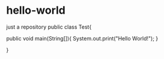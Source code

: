 # hello-world
just a repository
public class Test{

  public void main(String[]){
  System.out.print("Hello World!");
  }

}
